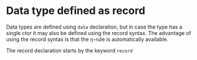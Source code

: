 # Data type defined as record

Data types are defined using `data` declaration, but in case the type has a single ctor it may also be defined using the record syntax. The advantage of using the record syntax is that the η-rule is automatically available.

The record declaration starts by the keyword `record`
